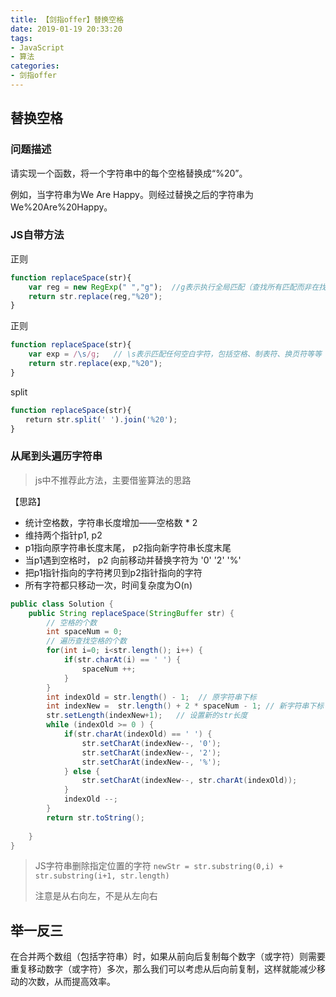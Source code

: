 ```yaml
---
title: 【剑指offer】替换空格
date: 2019-01-19 20:33:20
tags:
- JavaScript
- 算法
categories:
- 剑指offer
---
```


## 替换空格

### 问题描述

请实现一个函数，将一个字符串中的每个空格替换成“%20”。

例如，当字符串为We Are Happy。则经过替换之后的字符串为We%20Are%20Happy。

### JS自带方法

正则
```javascript
function replaceSpace(str){
    var reg = new RegExp(" ","g");  //g表示执行全局匹配（查找所有匹配而非在找到第一个匹配后停止）
    return str.replace(reg,"%20");
}
```
正则
```javascript
function replaceSpace(str){
    var exp = /\s/g;   // \s表示匹配任何空白字符，包括空格、制表符、换页符等等
    return str.replace(exp,"%20");
}
```
split
```javascript
function replaceSpace(str){
　　return str.split(' ').join('%20');
}
```

### **从尾到头遍历字符串**

> js中不推荐此方法，主要借鉴算法的思路

【思路】

- 统计空格数，字符串长度增加——空格数 * 2
- 维持两个指针p1, p2
- p1指向原字符串长度末尾， p2指向新字符串长度末尾
- 当p1遇到空格时， p2 向前移动并替换字符为 '0' '2' '%'
- 把p1指针指向的字符拷贝到p2指针指向的字符
- 所有字符都只移动一次，时间复杂度为O(n)

```java
public class Solution {
    public String replaceSpace(StringBuffer str) {
        // 空格的个数
        int spaceNum = 0;
        // 遍历查找空格的个数
        for(int i=0; i<str.length(); i++) {
            if(str.charAt(i) == ' ') {
                spaceNum ++;
            }
        }
        int indexOld = str.length() - 1;  // 原字符串下标
        int indexNew =  str.length() + 2 * spaceNum - 1; // 新字符串下标
        str.setLength(indexNew+1);   // 设置新的str长度
        while (indexOld >= 0 ) {
            if(str.charAt(indexOld) == ' ') {
                str.setCharAt(indexNew--, '0');
                str.setCharAt(indexNew--, '2');
                str.setCharAt(indexNew--, '%');
            } else {
                str.setCharAt(indexNew--, str.charAt(indexOld));
            }
            indexOld --;
        }
        return str.toString();
        
    } 
}
```

> JS字符串删除指定位置的字符 `newStr = str.substring(0,i) +  str.substring(i+1, str.length)`
>
> 注意是从右向左，不是从左向右



## 举一反三

在合并两个数组（包括字符串）时，如果从前向后复制每个数字（或字符）则需要重复移动数字（或字符）多次，那么我们可以考虑从后向前复制，这样就能减少移动的次数，从而提高效率。